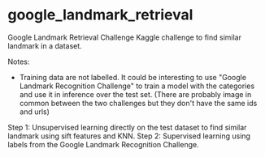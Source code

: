 # google_landmark_retrieval
Google Landmark Retrieval Challenge
Kaggle challenge to find similar landmark in a dataset.

Notes:
 - Training data are not labelled. It could be interesting to use "Google Landmark Recognition Challenge" to train a model with the categories and use it in inference over the test set. (There are probably image in common between the two challenges but they don't have the same ids and urls)

Step 1:
Unsupervised learning directly on the test dataset to find similar landmark using sift features and KNN.
Step 2:
Supervised learning using labels from the Google Landmark Recognition Challenge.
